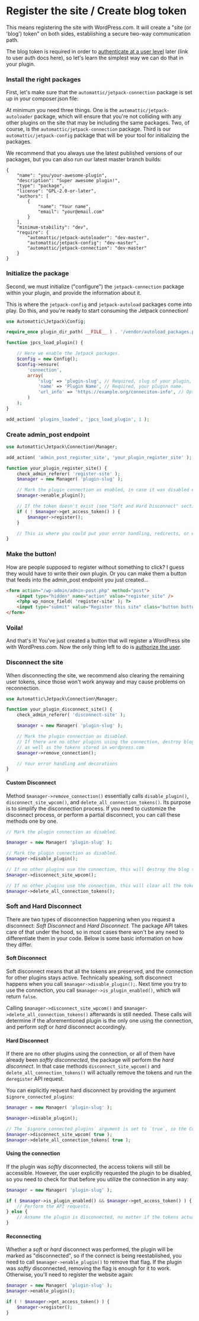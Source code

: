 # Register the site / Create blog token

This means registering the site with WordPress.com. It will create a "site (or 'blog') token" on both sides, establishing a secure two-way communication path. 

The blog token is required in order to [authenticate at a user level](authorize-user.md) later (link to user auth docs here), so let's learn the simplest way we can do that in your plugin. 

### Install the right packages

First, let's make sure that the `automattic/jetpack-connection` package is set up in your composer.json file:

At minimum you need three things. One is the `automattic/jetpack-autoloader` package, which will ensure that you're not colliding with any other plugins on the site that may be including the same packages. Two, of course, is the `automattic/jetpack-connection` package. Third is our `automattic/jetpack-config` package that will be your tool for initializing the packages. 

We recommend that you always use the latest published versions of our packages, but you can also run our latest master branch builds:
```
{
    "name": "you/your-awesome-plugin",
    "description": "Super awesome plugin!",
    "type": "package",
    "license": "GPL-2.0-or-later",
    "authors": [
        {
            "name": "Your name",
            "email": "your@email.com"
        }
    ],
    "minimum-stability": "dev",
    "require": {
        "automattic/jetpack-autoloader": "dev-master",
        "automattic/jetpack-config": "dev-master",
        "automattic/jetpack-connection": "dev-master"
    }
}
```

### Initialize the package

Second, we must initialize ("configure") the `jetpack-connection` package within your plugin, and provide the information about it.

This is where the `jetpack-config` and `jetpack-autoload` packages come into play. Do this, and you're ready to start consuming the Jetpack connection!

```php
use Automattic\Jetpack\Config;

require_once plugin_dir_path( __FILE__ ) . '/vendor/autoload_packages.php';

function jpcs_load_plugin() {

	// Here we enable the Jetpack packages.
	$config = new Config();
	$config->ensure(
        'connection',
        array(
            'slug' => 'plugin-slug', // Required, slug of your plugin, should be unique.
            'name' => 'Plugin Name', // Required, your plugin name.
            'url_info' => 'https://example.org/conneciton-info', // Optional, URL of the connection info page.
        )
    );
}

add_action( 'plugins_loaded', 'jpcs_load_plugin', 1 );
```

### Create admin_post endpoint

```php
use Automattic\Jetpack\Connection\Manager;

add_action( 'admin_post_register_site', 'your_plugin_register_site' );

function your_plugin_register_site() {
	check_admin_referer( 'register-site' );
	$manager = new Manager( 'plugin-slug' );

	// Mark the plugin connection as enabled, in case it was disabled earlier. 
	$manager->enable_plugin();

	// If the token doesn't exist (see "Soft and Hard Disconnect" section below), we need to register the site.
	if ( ! $manager->get_access_token() ) {
		$manager->register();
	}

	// This is where you could put your error handling, redirects, or whatever decorations you need.
}
```

### Make the button!

How are people supposed to register without something to click? I guess they would have to write their own plugin. Or you can make them a button that feeds into the admin_post endpoint you just created...

```html
<form action="/wp-admin/admin-post.php" method="post">
	<input type="hidden" name="action" value="register_site" />
	<?php wp_nonce_field( 'register-site' ); ?>
	<input type="submit" value="Register this site" class="button button-primary" />
</form>
```

### Voila!

And that's it! You've just created a button that will register a WordPress site with WordPress.com. Now the only thing left to do is [authorize the user](authorize-user.md). 

### Disconnect the site

When disconnecting the site, we recommend also clearing the remaining user tokens, since those won't work anyway and may cause problems on reconnection. 

```php
use Automattic\Jetpack\Connection\Manager;

function your_plugin_disconnect_site() {
	check_admin_referer( 'disconnect-site' );

	$manager = new Manager( 'plugin-slug' );

	// Mark the plugin connection as disabled.
	// If there are no other plugins using the connection, destroy blog and user tokens,
	// as well as the tokens stored in wordpress.com
	$manager->remove_connection();

	// Your error handling and decorations
}
```


#### Custom Disconnect

Method `$manager->remove_connection()` essentially calls `disable_plugin()`, `disconnect_site_wpcom()`, and `delete_all_connection_tokens()`.
Its purpose is to simplify the disconnection process.
If you need to customize the disconnect process, or perform a partial disconnect, you can call these methods one by one.

```php
// Mark the plugin connection as disabled.

$manager = new Manager( 'plugin-slug' );

// Mark the plugin connection as disabled.
$manager->disable_plugin();

// If no other plugins use the connection, this will destroy the blog tokens on both this site, and the tokens stored on wordpress.com
$manager->disconnect_site_wpcom();

// If no other plugins use the connection, this will clear all the tokens!
$manager->delete_all_connection_tokens();
```

### Soft and Hard Disconnect

There are two types of disconnection happening when you request a disconnect: *Soft Disconnect* and *Hard Disconnect*.
The package API takes care of that under the hood, so in most cases there won't be any need to differentiate them in your code.
Below is some basic information on how they differ.

#### Soft Disconnect

Soft disconnect means that all the tokens are preserved, and the connection for other plugins stays active.
Technically speaking, soft disconnect happens when you call `$manager->disable_plugin();`.
Next time you try to use the connection, you call `$manager->is_plugin_enabled()`, which will return `false`.

Calling `$manager->disconnect_site_wpcom()` and `$manager->delete_all_connection_tokens()` afterwards is still needed.
These calls will determine if the aforementioned plugin is the only one using the connection, and perform *soft* or *hard* disconnect accordingly.

#### Hard Disconnect

If there are no other plugins using the connection, or all of them have already been *softly disconnected*, the package will perform the *hard disconnect*.
In that case methods `disconnect_site_wpcom()` and `delete_all_connection_tokens()` will actually remove the tokens and run the `deregister` API request.

You can explicitly request hard disconnect by providing the argument `$ignore_connected_plugins`:
```php
$manager = new Manager( 'plugin-slug' );

$manager->disable_plugin();

// The `$ignore_connected_plugins` argument is set to `true`, so the Connection Manager will perform the hard disconnect.
$manager->disconnect_site_wpcom( true );
$manager->delete_all_connection_tokens( true );
```

#### Using the connection
If the plugin was *softly* disconnected, the access tokens will still be accessible.
However, the user explicitly requested the plugin to be disabled, so you need to check for that before you utilize the connection in any way:
```php
$manager = new Manager( 'plugin-slug' );

if ( $manager->is_plugin_enabled() && $manager->get_access_token() ) {
	// Perform the API requests.
} else {
	// Assume the plugin is disconnected, no matter if the tokens actually exist.
}
```

#### Reconnecting
Whether a *soft* or *hard* disconnect was performed, the plugin will be marked as "disconnected", so if the connect is being reestablished, you need to call `$manager->enable_plugin()` to remove that flag.
If the plugin was *softly* disconnected, removing the flag is enough for it to work. Otherwise, you'll need to register the website again:
```php
$manager = new Manager( 'plugin-slug' );
$manager->enable_plugin();

if ( ! $manager->get_access_token() ) {
    $manager->register();
}
```
